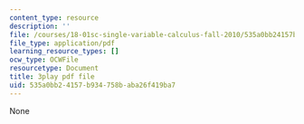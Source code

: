 ```yaml
---
content_type: resource
description: ''
file: /courses/18-01sc-single-variable-calculus-fall-2010/535a0bb24157b934758baba26f419ba7_TpWQlKHPyJ4.pdf
file_type: application/pdf
learning_resource_types: []
ocw_type: OCWFile
resourcetype: Document
title: 3play pdf file
uid: 535a0bb2-4157-b934-758b-aba26f419ba7
---
```

None

